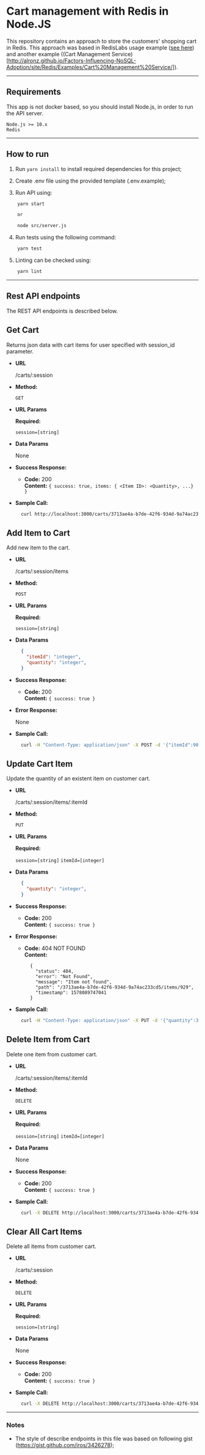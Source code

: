 # Cart management with Redis in Node.JS

This repository contains an approach to store the customers' shopping cart in Redis. This approach was based in RedisLabs usage example ([see here](https://redislabs.com/ebook/part-1-getting-started/chapter-2-anatomy-of-a-redis-web-application/2-2-shopping-carts-in-redis/)) and another example ((Cart Management Service)[http://alronz.github.io/Factors-Influencing-NoSQL-Adoption/site/Redis/Examples/Cart%20Management%20Service/]).

--------------

## Requirements

This app is not docker based, so you should install Node.js, in order to run the API server.

```
Node.js >= 10.x
Redis
```
--------------
## How to run

1. Run `yarn install` to install required dependencies for this project;

2. Create .env file using the provided template (.env.example);

3. Run API using:
```bash
    yarn start

    or

    node src/server.js
```

4. Run tests using the following command:
```bash
    yarn test
```

5. Linting can be checked using:
```bash
    yarn lint
```

--------------
## Rest API endpoints

The REST API endpoints is described below.


**Get Cart**
----
  Returns json data with cart items for user specified with session_id parameter.

* **URL**

  /carts/:session

* **Method:**

  `GET`
  
*  **URL Params**

   **Required:**
 
   `session=[string]`

* **Data Params**

  None

* **Success Response:**

  * **Code:** 200 <br />
    **Content:** `{ success: true, items: { <Item ID>: <Quantity>, ...} }`

* **Sample Call:**

  ```bash
    curl http://localhost:3000/carts/3713ae4a-b7de-42f6-934d-9a74ac233cd5
  ```

**Add Item to Cart**
----
  Add new item to the cart.

* **URL**

  /carts/:session/items

* **Method:**

  `POST`
  
*  **URL Params**

   **Required:**
 
   `session=[string]`

* **Data Params**

  ```json
    {
      "itemId": "integer",
      "quantity": "integer",
    }
  ```

* **Success Response:**

  * **Code:** 200 <br />
    **Content:** `{ success: true }`
 
* **Error Response:**

  None

* **Sample Call:**

  ```bash
    curl -H "Content-Type: application/json" -X POST -d '{"itemId":900,"quantity":1}' http://localhost:3000/carts/3713ae4a-b7de-42f6-934d-9a74ac233cd5/items
  ```

**Update Cart Item**
----
  Update the quantity of an existent item on customer cart.

* **URL**

  /carts/:session/items/:itemId

* **Method:**

  `PUT`
  
*  **URL Params**

   **Required:**
 
   `session=[string]`
   `itemId=[integer]`

* **Data Params**

  ```json
    {
      "quantity": "integer",
    }
  ```

* **Success Response:**

  * **Code:** 200 <br />
    **Content:** `{ success: true }`
 
* **Error Response:**

  * **Code:** 404 NOT FOUND <br />
    **Content:** 
    ```
      {
        "status": 404,
        "error": "Not Found",
        "message": "Item not found",
        "path": "/3713ae4a-b7de-42f6-934d-9a74ac233cd5/items/929",
        "timestamp": 1578089747041
      }
    ```

* **Sample Call:**

  ```bash
    curl -H "Content-Type: application/json" -X PUT -d '{"quantity":3}' http://localhost:3000/carts/3713ae4a-b7de-42f6-934d-9a74ac233cd5/items/929
  ```

**Delete Item from Cart**
----

Delete one item from customer cart.

* **URL**

  /carts/:session/items/:itemId

* **Method:**

  `DELETE`
  
*  **URL Params**

   **Required:**
 
   `session=[string]`
   `itemId=[integer]`

* **Data Params**

  None

* **Success Response:**

  * **Code:** 200 <br />
    **Content:** `{ success: true }`

* **Sample Call:**

  ```bash
    curl -X DELETE http://localhost:3000/carts/3713ae4a-b7de-42f6-934d-9a74ac233cd5/items/5455
  ```

**Clear All Cart Items**
----

Delete all items from customer cart.

* **URL**

  /carts/:session

* **Method:**

  `DELETE`
  
*  **URL Params**

   **Required:** 
   
   `session=[string]`

* **Data Params**

  None

* **Success Response:**

  * **Code:** 200 <br />
    **Content:** `{ success: true }`

* **Sample Call:**

  ```bash
    curl -X DELETE http://localhost:3000/carts/3713ae4a-b7de-42f6-934d-9a74ac233cd5
  ```

--------------
### Notes

* The style of describe endpoints in this file was based on following gist (https://gist.github.com/iros/3426278);
